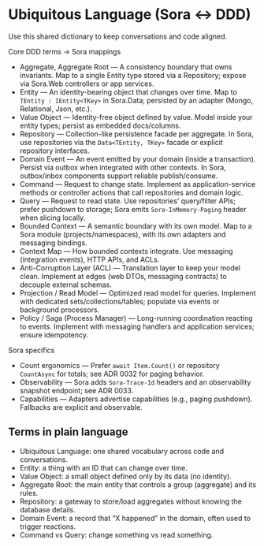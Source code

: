 # Ubiquitous Language (Sora ↔ DDD)

Use this shared dictionary to keep conversations and code aligned.

Core DDD terms → Sora mappings
- Aggregate, Aggregate Root — A consistency boundary that owns invariants. Map to a single Entity type stored via a Repository; expose via Sora.Web controllers or app services.
- Entity — An identity-bearing object that changes over time. Map to `TEntity : IEntity<TKey>` in Sora.Data; persisted by an adapter (Mongo, Relational, Json, etc.).
- Value Object — Identity-free object defined by value. Model inside your entity types; persist as embedded docs/columns.
- Repository — Collection-like persistence facade per aggregate. In Sora, use repositories via the `Data<TEntity, TKey>` facade or explicit repository interfaces.
- Domain Event — An event emitted by your domain (inside a transaction). Persist via outbox when integrated with other contexts. In Sora, outbox/inbox components support reliable publish/consume.
- Command — Request to change state. Implement as application-service methods or controller actions that call repositories and domain logic.
- Query — Request to read state. Use repositories’ query/filter APIs; prefer pushdown to storage; Sora emits `Sora-InMemory-Paging` header when slicing locally.
- Bounded Context — A semantic boundary with its own model. Map to a Sora module (projects/namespaces), with its own adapters and messaging bindings.
- Context Map — How bounded contexts integrate. Use messaging (integration events), HTTP APIs, and ACLs.
- Anti-Corruption Layer (ACL) — Translation layer to keep your model clean. Implement at edges (web DTOs, messaging contracts) to decouple external schemas.
- Projection / Read Model — Optimized read model for queries. Implement with dedicated sets/collections/tables; populate via events or background processors.
- Policy / Saga (Process Manager) — Long-running coordination reacting to events. Implement with messaging handlers and application services; ensure idempotency.

Sora specifics
- Count ergonomics — Prefer `await Item.Count()` or repository `CountAsync` for totals; see ADR 0032 for paging behavior.
- Observability — Sora adds `Sora-Trace-Id` headers and an observability snapshot endpoint; see ADR 0033.
- Capabilities — Adapters advertise capabilities (e.g., paging pushdown). Fallbacks are explicit and observable.

## Terms in plain language
- Ubiquitous Language: one shared vocabulary across code and conversations.
- Entity: a thing with an ID that can change over time.
- Value Object: a small object defined only by its data (no identity).
- Aggregate Root: the main entity that controls a group (aggregate) and its rules.
- Repository: a gateway to store/load aggregates without knowing the database details.
- Domain Event: a record that “X happened” in the domain, often used to trigger reactions.
- Command vs Query: change something vs read something.
